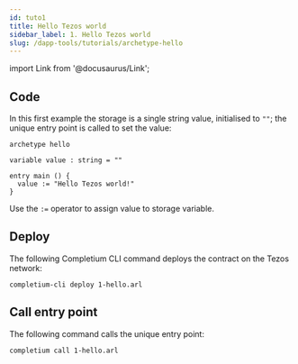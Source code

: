 ```yaml
---
id: tuto1
title: Hello Tezos world
sidebar_label: 1. Hello Tezos world
slug: /dapp-tools/tutorials/archetype-hello
---
```


import Link from '@docusaurus/Link';


## Code

In this first example the storage is a single string value, initialised to `""`; the unique entry point is called to set the value:

```archetype {6}
archetype hello

variable value : string = ""

entry main () {
  value := "Hello Tezos world!"
}
```

Use the `:=` operator to assign value to storage variable.

## Deploy

The following <Link to='/docs/dapp-tools/completium-cli'>Completium CLI</Link> command deploys the contract on the Tezos network:

```
completium-cli deploy 1-hello.arl
```

## Call entry point

The following command calls the unique entry point:

```
completium call 1-hello.arl
```
